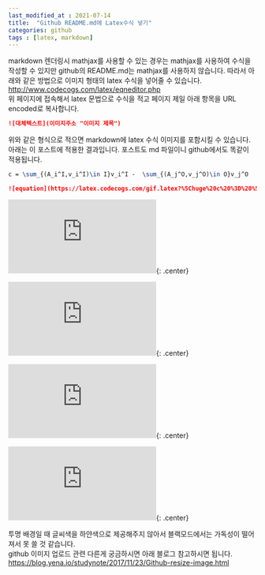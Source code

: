 ```yaml
---
last_modified_at : 2021-07-14
title:  "Github README.md에 Latex수식 넣기"
categories: github
tags : [latex, markdown]
---
```

markdown 렌더링시 mathjax를 사용할 수 있는 경우는 mathjax를 사용하여 수식을 작성할 수 있지만 github의 README.md는 mathjax를 사용하지 않습니다. 따라서 아래와 같은 방법으로 이미지 형태의 latex 수식을 넣어줄 수 있습니다.  
<a href='http://www.codecogs.com/latex/eqneditor.php'>http://www.codecogs.com/latex/eqneditor.php</a>  
위 페이지에 접속해서 latex 문법으로 수식을 적고 페이지 제일 아래 항목을 URL encoded로 복사합니다.
```markdown
![대체텍스트](이미지주소 "이미지 제목")
```
위와 같은 형식으로 적으면 markdown에 latex 수식 이미지를 포함시킬 수 있습니다.
아래는 이 포스트에 적용한 결과입니다. 포스트도 md 파일이니 github에서도 똑같이 적용됩니다.

```latex
c = \sum_{(A_i^I,v_i^I)\in I}v_i^I -  \sum_{(A_j^O,v_j^O)\in O}v_j^O
```
```markdown
![equation](https://latex.codecogs.com/gif.latex?%5Chuge%20c%20%3D%20%5Csum_%7B%28A_i%5EI%2Cv_i%5EI%29%5Cin%20I%7Dv_i%5EI%20-%20%5Csum_%7B%28A_j%5EO%2Cv_j%5EO%29%5Cin%20O%7Dv_j%5EO)
```
![equation](https://latex.codecogs.com/gif.latex?%5Chuge%20c%20%3D%20%5Csum_%7B%28A_i%5EI%2Cv_i%5EI%29%5Cin%20I%7Dv_i%5EI%20-%20%5Csum_%7B%28A_j%5EO%2Cv_j%5EO%29%5Cin%20O%7Dv_j%5EO){: .center}

![equation](https://latex.codecogs.com/gif.latex?%5Cbg_white%20%5Chuge%20c%20%3D%20%5Csum_%7B%28A_i%5EI%2Cv_i%5EI%29%5Cin%20I%7Dv_i%5EI%20-%20%5Csum_%7B%28A_j%5EO%2Cv_j%5EO%29%5Cin%20O%7Dv_j%5EO){: .center}

![equation](https://latex.codecogs.com/gif.latex?%5Cbg_black%20%5Chuge%20c%20%3D%20%5Csum_%7B%28A_i%5EI%2Cv_i%5EI%29%5Cin%20I%7Dv_i%5EI%20-%20%5Csum_%7B%28A_j%5EO%2Cv_j%5EO%29%5Cin%20O%7Dv_j%5EO){: .center}

![equation](https://latex.codecogs.com/gif.latex?%5Cbg_gray%20%5Chuge%20c%20%3D%20%5Csum_%7B%28A_i%5EI%2Cv_i%5EI%29%5Cin%20I%7Dv_i%5EI%20-%20%5Csum_%7B%28A_j%5EO%2Cv_j%5EO%29%5Cin%20O%7Dv_j%5EO){: .center}

투명 배경일 때 글씨색을 하얀색으로 제공해주지 않아서 블랙모드에서는 가독성이 떨어져서 못 쓸 것 같습니다.  
github 이미지 업로드 관련 다른게 궁금하시면 아래 블로그 참고하시면 됩니다.
<a href = 'https://blog.yena.io/studynote/2017/11/23/Github-resize-image.html'>https://blog.yena.io/studynote/2017/11/23/Github-resize-image.html<a>

